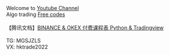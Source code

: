 <html>
Welcome to <a href='http://www.youtube.com/c/美股数据张老师'>Youtube Channel</a><br>
Algo trading <a href='https://github.com/hktrade'>Free codes</a><br>
<br>
【腾讯文档】<a href='https://docs.qq.com/doc/DUHpnenhKZ2pxSGlv'>BINANCE & OKEX 付费课程表 Python & Tradingview</a><br>
<br>
TG: MGSJZLS
<br>
VX: hktrade2022

</html>

